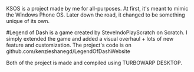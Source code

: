 KSOS is a project made by me for all-purposes. At first, it's meant to mimic the Windows Phone OS. Later down the road, it changed to be something unique of its own.

#Legend of Dash is a game created by SteveIndoPlayScratch on Scratch. I simply extended the game and added a visual overhaul + lots of new feature and customization. The project's code is on github.com/kenzieshanegd/LegendOfDashWebsite

Both of the project is made and compiled using TURBOWARP DESKTOP.
